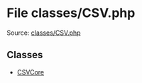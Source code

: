 File classes/CSV.php
=========

Source: [classes/CSV.php](https://github.com/PrestaShop/PrestaShop/blob/1.6.1.0/classes/CSV.php)


Classes
-------

* [CSVCore](class.CSVCore.md)

